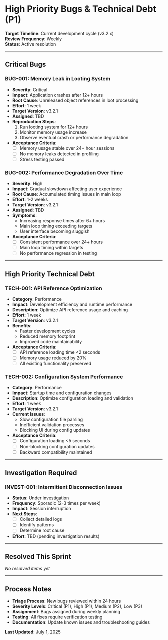 # High Priority Bugs & Technical Debt (P1)

**Target Timeline**: Current development cycle (v3.2.x)  
**Review Frequency**: Weekly  
**Status**: Active resolution

---

## Critical Bugs

### BUG-001: Memory Leak in Looting System
- **Severity**: Critical
- **Impact**: Application crashes after 12+ hours
- **Root Cause**: Unreleased object references in loot processing
- **Effort**: 1 week
- **Target Version**: v3.2.1
- **Assigned**: TBD
- **Reproduction Steps**:
  1. Run looting system for 12+ hours
  2. Monitor memory usage increase
  3. Observe eventual crash or performance degradation
- **Acceptance Criteria**:
  - [ ] Memory usage stable over 24+ hour sessions
  - [ ] No memory leaks detected in profiling
  - [ ] Stress testing passed

### BUG-002: Performance Degradation Over Time
- **Severity**: High
- **Impact**: Gradual slowdown affecting user experience
- **Root Cause**: Accumulated timing issues in main loop
- **Effort**: 1-2 weeks
- **Target Version**: v3.2.1
- **Assigned**: TBD
- **Symptoms**:
  - Increasing response times after 6+ hours
  - Main loop timing exceeding targets
  - User interface becoming sluggish
- **Acceptance Criteria**:
  - [ ] Consistent performance over 24+ hours
  - [ ] Main loop timing within targets
  - [ ] No performance regression in testing

---

## High Priority Technical Debt

### TECH-001: API Reference Optimization
- **Category**: Performance
- **Impact**: Development efficiency and runtime performance
- **Description**: Optimize API reference usage and caching
- **Effort**: 1 week
- **Target Version**: v3.2.1
- **Benefits**:
  - Faster development cycles
  - Reduced memory footprint
  - Improved code maintainability
- **Acceptance Criteria**:
  - [ ] API reference loading time <2 seconds
  - [ ] Memory usage reduced by 20%
  - [ ] All existing functionality preserved

### TECH-002: Configuration System Performance
- **Category**: Performance
- **Impact**: Startup time and configuration changes
- **Description**: Optimize configuration loading and validation
- **Effort**: 1 week
- **Target Version**: v3.2.1
- **Current Issues**:
  - Slow configuration file parsing
  - Inefficient validation processes
  - Blocking UI during config updates
- **Acceptance Criteria**:
  - [ ] Configuration loading <5 seconds
  - [ ] Non-blocking configuration updates
  - [ ] Backward compatibility maintained

---

## Investigation Required

### INVEST-001: Intermittent Disconnection Issues
- **Status**: Under investigation
- **Frequency**: Sporadic (2-3 times per week)
- **Impact**: Session interruption
- **Next Steps**:
  - [ ] Collect detailed logs
  - [ ] Identify patterns
  - [ ] Determine root cause
- **Effort**: TBD (pending investigation results)

---

## Resolved This Sprint

*No resolved items yet*

---

## Process Notes

- **Triage Process**: New bugs reviewed within 24 hours
- **Severity Levels**: Critical (P1), High (P1), Medium (P2), Low (P3)
- **Assignment**: Bugs assigned during weekly planning
- **Testing**: All fixes require verification testing
- **Documentation**: Update known issues and troubleshooting guides

**Last Updated**: July 1, 2025

